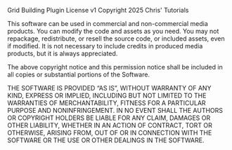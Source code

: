 Grid Building Plugin License v1
Copyright 2025 Chris' Tutorials

This software can be used in commercial and non-commercial media products. You can modify the code and assets as you need.
You may not repackage, redistribute, or resell the source code, or included assets, even if modified.
It is not necessary to include credits in produced media products, but it is always appreciated.

The above copyright notice and this permission notice shall be included in all copies or substantial portions of the Software.

THE SOFTWARE IS PROVIDED “AS IS”, WITHOUT WARRANTY OF ANY KIND, EXPRESS OR IMPLIED, INCLUDING BUT NOT LIMITED TO THE WARRANTIES OF MERCHANTABILITY, FITNESS FOR A PARTICULAR PURPOSE AND NONINFRINGEMENT. IN NO EVENT SHALL THE AUTHORS OR COPYRIGHT HOLDERS BE LIABLE FOR ANY CLAIM, DAMAGES OR OTHER LIABILITY, WHETHER IN AN ACTION OF CONTRACT, TORT OR OTHERWISE, ARISING FROM, OUT OF OR IN CONNECTION WITH THE SOFTWARE OR THE USE OR OTHER DEALINGS IN THE SOFTWARE.
